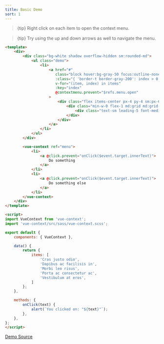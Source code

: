 ```yaml
---
title: Basic Demo
sort: 1
---
```


> {tip} Right click on each item to open the context menu.

<div id="basic-app" style="margin-bottom: 1rem;">
    <basic-usage></basic-usage>
</div>

> {tip} Try using the up and down arrows as well to navigate the menu.

```html
<template>
    <div>
        <div class="bg-white shadow overflow-hidden sm:rounded-md">
            <ul class="demo">
                <li>
                    <a href="#"
                       class="block hover:bg-gray-50 focus:outline-none focus:bg-gray-50 transition duration-150 ease-in-out"
                       :class="{ 'border-t border-gray-200': index > 0 }"
                       v-for="(item, index) in items"
                       :key="index"
                       @contextmenu.prevent="$refs.menu.open"
                    >
                        <div class="flex items-center px-4 py-4 sm:px-6">
                            <div class="min-w-0 flex-1 md:grid md:grid-cols-2 md:gap-4">
                                <div class="text-sm leading-5 font-medium text-gray-600 truncate" v-text="item"></div>
                            </div>
                        </div>
                    </a>
                </li>
            </ul>
        </div>

        <vue-context ref="menu">
            <li>
                <a @click.prevent="onClick($event.target.innerText)">
                    Do something
                </a>
            </li>
            <li>
                <a @click.prevent="onClick($event.target.innerText)">
                    Do something else
                </a>
            </li>
        </vue-context>
    </div>
</template>

<script>
import VueContext from 'vue-context';
import 'vue-context/src/sass/vue-context.scss';

export default {
    components: { VueContext },

    data() {
        return {
            items: [
                'Cras justo odio',
                'Dapibus ac facilisis in',
                'Morbi leo risus',
                'Porta ac consectetur ac',
                'Vestibulum at eros',
            ]
        };
    },

    methods: {
        onClick(text) {
            alert(`You clicked on: "${text}"`);
        },
    },
};
</script>
```

[Demo Source](https://github.com/rawilk/vue-context/blob/master/docs-build/js/basic/basic-usage.vue)

<script src="../scripts/vue-context-basic-demos.1611330204010.js"></script>
